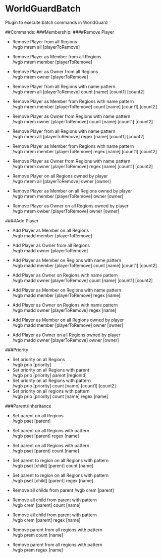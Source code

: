 # WorldGuardBatch

Plugin to execute batch commands in WorldGuard

##Commands:
###Membership:
####Remove Player
- Remove Player from all Regions\
/wgb mrem all    [playerToRemove]
- Remove Player as Member from all Regions\
/wgb mrem member [playerToRemove]
- Remove Player as Owner from all Regions\
/wgb mrem owner  [playerToRemove]

- Remove Player from all Regions with name pattern\
/wgb mrem all    [playerToRemove] count [name] [count1] [count2]
- Remove Player as Member from Regions with name pattern\
/wgb mrem member [playerToRemove] count [name] [count1] [count2]
- Remove Player as Owner from Regions with name pattern\
/wgb mrem owner  [playerToRemove] count [name] [count1] [count2]

- Remove Player from all Regions with name pattern\
/wgb mrem all    [playerToRemove] regex [name] [count1] [count2]
- Remove Player as Member from Regions with name pattern\
/wgb mrem member [playerToRemove] regex [name] [count1] [count2]
- Remove Player as Owner from Regions with name pattern\
/wgb mrem owner  [playerToRemove] regex [name] [count1] [count2]

- Remove Player on all Regions owned by player\
/wgb mrem all    [playerToRemove] owner [owner]
- Remove Player as Member on all Regions owned by player\
/wgb mrem member [playerToRemove] owner [owner]
- Remove Player as Owner on all Regions owned by player\
/wgb mrem owber  [playerToRemove] owner [owner]

####Add Player
- Add Player as Member on all Regions\
/wgb madd member [playerToRemove]
- Add Player as Owner from all Regions\
/wgb madd owner  [playerToRemove]

- Add Player as Member on Regions with name pattern\
/wgb madd member [playerToRemove] count [name] [count1] [count2]
- Add Player as Owner on Regions with name pattern\
/wgb madd owner  [playerToRemove] count [name] [count1] [count2]

- Add Player as Member on Regions with name pattern\
/wgb madd member [playerToRemove] regex [name]
- Add Player as Owner on Regions with name pattern\
/wgb madd owner  [playerToRemove] regex [name]

- Add Player as Member on all Regions owned by player\
/wgb madd member [playerToRemove] owner [owner]
- Add Player as Owner on all Regions owned by player\
/wgb madd owner  [playerToRemove] owner [owner]


###Priority
- Set priority on all Regions\
/wgb prio [priority]
- Set priority on all Regions with parent\
/wgb prio [priority] parent [regionid]
- Set priority on all Regions with pattern\
/wgb prio [priority] count [name] [count1] [count2]
- Set priority on all regions with pattern\
/wgb prio [priority] count [name] regex [name]


###Parent/Inheritance
- Set parent on all Regions\
/wgb pset [parent]
- Set parent on all Regions with pattern\
/wgb pset [parent] regex [name]
- Set parent on all Regions with pattern\
/wgb pset [parent] count [name]

- Set parent to region on all Regions with pattern\
/wgb pset [child] [parent] count [name]
- Set parent to region on all Regions with pattern\
/wgb pset [child] [parent] regex [name]

- Remove all childs from parent
/wgb crem [parent]
- Remove all child from parent with pattern\
/wgb crem [parent] count [name]
- Remove all child from parent with pattern\
/wgb crem [parent] regex [name]


- Remove parent from all regions with pattern\
/wgb prem count [name]
- Remove parent from all regions with pattern\
/wgb prem regex [name]

